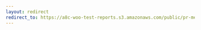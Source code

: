 ```yaml
---
layout: redirect
redirect_to: https://a8c-woo-test-reports.s3.amazonaws.com/public/pr-merge/38809/api/index.html
---
```


